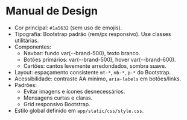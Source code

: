 # Manual de Design

- Cor principal: `#1a5632` (sem uso de emojis).
- Tipografia: Bootstrap padrão (rem/px responsivo). Use classes utilitárias.
- Componentes:
  - Navbar: fundo var(--brand-500), texto branco.
  - Botões primários: var(--brand-500), hover var(--brand-600).
  - Cartões: cantos levemente arredondados, sombra suave.
- Layout: espaçamento consistente `mt-*`, `mb-*`, `p-*` do Bootstrap.
- Acessibilidade: contraste AA mínimo, `aria-labels` em botões/links.
- Padrões:
  - Evitar imagens e ícones desnecessários.
  - Mensagens curtas e claras.
  - Grid responsivo Bootstrap.
- Estilo global definido em `app/static/css/style.css`.
